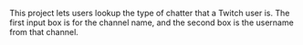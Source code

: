 This project lets users lookup the type of chatter that a Twitch user is.
The first input box is for the channel name, and the second box is the username from that channel.

